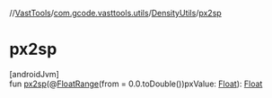 //[VastTools](../../../index.md)/[com.gcode.vasttools.utils](../index.md)/[DensityUtils](index.md)/[px2sp](px2sp.md)

# px2sp

[androidJvm]\
fun [px2sp](px2sp.md)(@[FloatRange](https://developer.android.com/reference/kotlin/androidx/annotation/FloatRange.html)(from = 0.0.toDouble())pxValue: [Float](https://kotlinlang.org/api/latest/jvm/stdlib/kotlin/-float/index.html)): [Float](https://kotlinlang.org/api/latest/jvm/stdlib/kotlin/-float/index.html)
